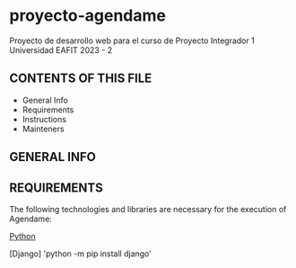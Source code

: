 # proyecto-agendame
Proyecto de desarrollo web para el curso de Proyecto Integrador 1 Universidad EAFIT 2023 - 2

##  CONTENTS OF THIS FILE 
* General Info
* Requirements
* Instructions
* Mainteners

## GENERAL INFO


## REQUIREMENTS
The following technologies and libraries are necessary for the execution of Agendame:

[Python](https://www.python.org/downloads/) 

[Django] 'python -m pip install django' 

